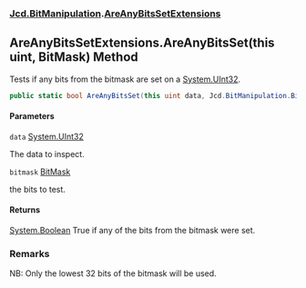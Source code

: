 ### [Jcd.BitManipulation](Jcd.BitManipulation.md 'Jcd.BitManipulation').[AreAnyBitsSetExtensions](Jcd.BitManipulation.AreAnyBitsSetExtensions.md 'Jcd.BitManipulation.AreAnyBitsSetExtensions')

## AreAnyBitsSetExtensions.AreAnyBitsSet(this uint, BitMask) Method

Tests if any bits from the bitmask are set on a [System.UInt32](https://docs.microsoft.com/en-us/dotnet/api/System.UInt32 'System.UInt32').

```csharp
public static bool AreAnyBitsSet(this uint data, Jcd.BitManipulation.BitMask bitmask);
```
#### Parameters

<a name='Jcd.BitManipulation.AreAnyBitsSetExtensions.AreAnyBitsSet(thisuint,Jcd.BitManipulation.BitMask).data'></a>

`data` [System.UInt32](https://docs.microsoft.com/en-us/dotnet/api/System.UInt32 'System.UInt32')

The data to inspect.

<a name='Jcd.BitManipulation.AreAnyBitsSetExtensions.AreAnyBitsSet(thisuint,Jcd.BitManipulation.BitMask).bitmask'></a>

`bitmask` [BitMask](Jcd.BitManipulation.BitMask.md 'Jcd.BitManipulation.BitMask')

the bits to test.

#### Returns

[System.Boolean](https://docs.microsoft.com/en-us/dotnet/api/System.Boolean 'System.Boolean')
True if any of the bits from the bitmask were set.

### Remarks
NB: Only the lowest 32 bits of the bitmask will be used.